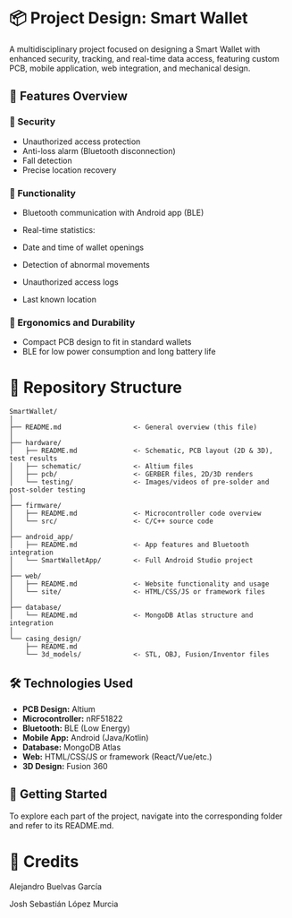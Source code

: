 
# 📦 Project Design: Smart Wallet

A multidisciplinary project focused on designing a Smart Wallet with enhanced security, tracking, and real-time data access, featuring custom PCB, mobile application, web integration, and mechanical design.

## 🧠 Features Overview
### 🔐 Security

- Unauthorized access protection
- Anti-loss alarm (Bluetooth disconnection)
- Fall detection
- Precise location recovery

### 📱 Functionality
- Bluetooth communication with Android app (BLE)

- Real-time statistics:
- Date and time of wallet openings
- Detection of abnormal movements
- Unauthorized access logs
- Last known location

### 🔧 Ergonomics and Durability

- Compact PCB design to fit in standard wallets
- BLE for low power consumption and long battery life

# 📁 Repository Structure
```plaintext
SmartWallet/
│
├── README.md                  <- General overview (this file)
│
├── hardware/
│   ├── README.md              <- Schematic, PCB layout (2D & 3D), test results
│   ├── schematic/             <- Altium files
│   ├── pcb/                   <- GERBER files, 2D/3D renders
│   └── testing/               <- Images/videos of pre-solder and post-solder testing
│
├── firmware/
│   ├── README.md              <- Microcontroller code overview
│   └── src/                   <- C/C++ source code
│
├── android_app/
│   ├── README.md              <- App features and Bluetooth integration
│   └── SmartWalletApp/        <- Full Android Studio project
│
├── web/
│   ├── README.md              <- Website functionality and usage
│   └── site/                  <- HTML/CSS/JS or framework files
│
├── database/
│   └── README.md              <- MongoDB Atlas structure and integration
│
└── casing_design/
    ├── README.md             
    └── 3d_models/             <- STL, OBJ, Fusion/Inventor files
```

## 🛠 Technologies Used

- **PCB Design:** Altium
- **Microcontroller:** nRF51822
- **Bluetooth:** BLE (Low Energy)
- **Mobile App:** Android (Java/Kotlin)
- **Database:** MongoDB Atlas
- **Web:** HTML/CSS/JS or framework (React/Vue/etc.)
- **3D Design:** Fusion 360

## 🚀 Getting Started

To explore each part of the project, navigate into the corresponding folder and refer to its README.md.


# 👥 Credits

Alejandro Buelvas García

Josh Sebastián López Murcia

